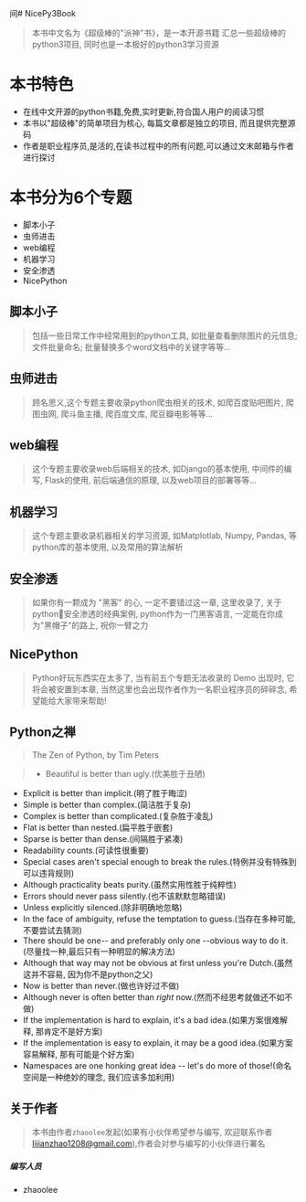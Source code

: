 间# NicePy3Book
> 本书中文名为《超级棒的"派神"书》，是一本开源书籍
汇总一些超级棒的python3项目, 同时也是一本极好的python3学习资源

# 本书特色
- 在线中文开源的python书籍,免费,实时更新,符合国人用户的阅读习惯
- 本书以"超级棒"的简单项目为核心, 每篇文章都是独立的项目, 而且提供完整源码
- 作者是职业程序员,是活的,在读书过程中的所有问题,可以通过文末邮箱与作者进行探讨

# 本书分为6个专题
- 脚本小子
- 虫师进击
- web编程
- 机器学习
- 安全渗透
- NicePython

## 脚本小子
> 包括一些日常工作中经常用到的python工具, 如批量查看删除图片的元信息; 文件批量命名; 批量替换多个word文档中的关键字等等...

## 虫师进击
> 顾名思义,这个专题主要收录python爬虫相关的技术, 如爬百度贴吧图片, 爬图虫网, 爬斗鱼主播, 爬百度文库, 爬豆瓣电影等等...

## web编程
> 这个专题主要收录web后端相关的技术, 如Django的基本使用, 中间件的编写, Flask的使用, 前后端通信的原理, 以及web项目的部署等等...

## 机器学习
> 这个专题主要收录机器相关的学习资源, 如Matplotlab, Numpy, Pandas, 等python库的基本使用, 以及常用的算法解析

## 安全渗透
> 如果你有一颗成为 "黑客" 的心, 一定不要错过这一章, 这里收录了, 关于python安全渗透的经典案例, python作为一门黑客语言, 一定能在你成为"黑帽子"的路上, 祝你一臂之力

## NicePython
> Python好玩东西实在太多了, 当有前五个专题无法收录的 Demo 出现时, 它将会被安置到本章, 当然这里也会出现作者作为一名职业程序员的碎碎念, 希望能给大家带来帮助! 


## Python之禅
> The Zen of Python, by Tim Peters

> - Beautiful is better than ugly.(优美胜于丑陋)
- Explicit is better than implicit.(明了胜于晦涩)
- Simple is better than complex.(简洁胜于复杂)
- Complex is better than complicated.(复杂胜于凌乱)
- Flat is better than nested.(扁平胜于嵌套)
- Sparse is better than dense.(间隔胜于紧凑)
- Readability counts.(可读性很重要)
- Special cases aren't special enough to break the rules.(特例并没有特殊到可以违背规则)
- Although practicality beats purity.(虽然实用性胜于纯粹性)
- Errors should never pass silently.(也不该默默忽略错误)
- Unless explicitly silenced.(除非明确地忽略)
- In the face of ambiguity, refuse the temptation to guess.(当存在多种可能, 不要尝试去猜测)
- There should be one-- and preferably only one --obvious way to do it.(尽量找一种,最后只有一种明显的解决方法)
- Although that way may not be obvious at first unless you're Dutch.(虽然这并不容易, 因为你不是python之父)
- Now is better than never.(做也许好过不做)
- Although never is often better than *right* now.(然而不经思考就做还不如不做)
- If the implementation is hard to explain, it's a bad idea.(如果方案很难解释, 那肯定不是好方案)
- If the implementation is easy to explain, it may be a good idea.(如果方案容易解释, 那有可能是个好方案)
- Namespaces are one honking great idea -- let's do more of those!(命名空间是一种绝妙的理念, 我们应该多加利用)

## 关于作者

> 本书由作者`zhaoolee`发起(如果有小伙伴希望参与编写, 欢迎联系作者 lijianzhao1208@gmail.com),作者会对参与编写的小伙伴进行署名

##### 编写人员
- zhaoolee
